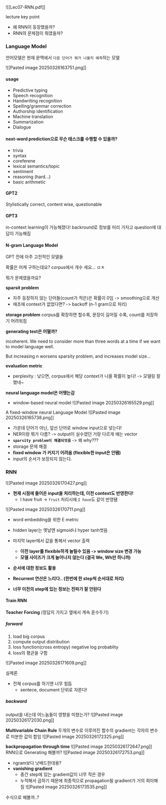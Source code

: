 
![[Lec07-RNN.pdf]]


lecture key point
- 왜 RNN이 등장했을까?
- RNN의 문제점이 뭐였을까?


### Language Model
언어모델은 현재 문맥에서 `다음 단어가 뭐가 나올지 예측`하는 모델

![[Pasted image 20250326163751.png]]
#### usage
- Predictive typing
- Speech recognition
- Handwriting recognition
- Spelling/grammar correction
- Authorship identification
- Machine translation
- Summarization
- Dialogue


#### next-word prediction으로 무슨 태스크를 수행할 수 있을까?
- trivia
- syntax
- coreferene
- lexical semantics/topic
- sentiment
- reasoning (hard...)
- basic arithmetic


#### GPT2
Stylistically correct, content wise, questionable


#### GPT3
in-context learning이 가능해졌다!
backround로 정보를 미리 가지고 question에 대답이 가능해짐

#### N-gram Language Model
GPT 전에 아주 고전적인 모델들

확률은 어캐 구하는데요?
corpus에서 개수 세요... ㅁㅊ

뭐가 문제였을까요?

**sparsit problem**

- 자주 등장하지 않는 단어들(count가 적은)은 확률이 0임 -> smoothing으로 개선
- 애초에 context가 없었다면? -> backoff (n-1 gram으로 처리)

**storage problem**
corpus를 확장하면 할수록, 문장이 길어질 수록, count를 저장하기 어려워짐


**generating text은 어떨까?**

incoherent. We need to consider more than three words at a time if we want to model language well.

But increasing n worsens sparsity problem, and increases model size…

**evaluation metric**
- perplexity : 낮으면, corpus에서 해당 context가 나올 확률이 높다! -> 모델링 잘했네~

**neural language model은 어땟는감**

- window-based neural model
![[Pasted image 20250326165529.png]]


A fixed-window neural Language Model
![[Pasted image 20250326165738.png]]
- 가운데 단어가 아닌, 앞선 단어로 window input으로 넣는다!
- NER이랑 뭐가 다름? -> output이 실수였던 거랑 다르게 얘는 vector
- **`sparsity problem이 해결되엇음`** -> 왜 why???
- storage 문제 해결
- **fixed window 가 커지기 어려움 (flexible한 input은 안됌)**
- input의 순서가 보장되지 않는다.


### RNN
![[Pasted image 20250326170427.png]]
- **현재 시점에 들어온 input을 처리하는데, 이전 context도 반영한다!**
	- I have fruit -> `fruit` 처리시에 `I have`도 같이 반영됌

![[Pasted image 20250326170711.png]]

- word embedding을 위한 E metric
- hidden layer는 옛날엔 sigmoid나 hyper tanh썻음
- 마지막 layer에서 값을 통해서 vector 출력
	- **이전 layer를 flexible하게 늘릴수 있음 -> window size 변경 가능**
	- **모델 사이즈가 크게 늘어나지 않는다 (결국 We, Wh만 하니까)**
- **순서에 대한 정보도 활용**

- **Recurrent 연산은 느리다.. (한번에 한 step씩 순서대로 처리)**
- **너무 이전의 step에 있는 정보는 전파가 잘 안된다**


#### Train RNN

**Teacher Forcing** (정답지 가지고 옆에서 계속 훈수두기)
##### forward
1. load big corpus 
2. compute output distribution
3. loss function(cross entropy)  negative log probablity
4. loss의 평균을 구함

![[Pasted image 20250326171609.png]]

실제론
- 전체 corpus를 하기엔 너무 힘듬
	- sentece, document 단위로 자른다!

##### backward

output을 내는데 어느놈들이 영향을 미쳤는가?
![[Pasted image 20250326172030.png]]


**Multivariable Chain Rule**
두개의 변수로 이루어진 함수의 gradient는 각자의 변수로 미분한 값의 합임
![[Pasted image 20250326172325.png]]

**backpropagation through time**
![[Pasted image 20250326172647.png]]
RNN으로 Generating 해볼까?
![[Pasted image 20250326172753.png]]
- ngram보다 낫배드한데용?
- **vanishing gradient**
	- 중간 step에 있는 gradient값이 너무 작은 경우
	- 누적해서 곱하기 때문에 최종적으로 propagation될 gradient가 거의 희미해짐
![[Pasted image 20250326173535.png]]

수식으로 해볼까..?
